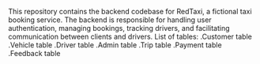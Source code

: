 This repository contains the backend codebase for RedTaxi, a fictional taxi booking service. The backend is responsible for handling user authentication, managing bookings, tracking drivers, and facilitating communication between clients and drivers.
List of tables:
.Customer table
.Vehicle table
.Driver table
.Admin table
.Trip table
.Payment table
.Feedback table
